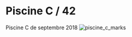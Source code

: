 # Piscine C / 42
Piscine C de septembre 2018
![piscine_c_marks](https://user-images.githubusercontent.com/40762210/68395425-fb757d00-016f-11ea-9407-543cd9128d5e.jpg)
